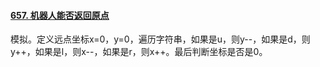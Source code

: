 #### [657. 机器人能否返回原点](https://leetcode.cn/problems/robot-return-to-origin/)

模拟。定义远点坐标x=0，y=0，遍历字符串，如果是u，则y--，如果是d，则y++，如果是l，则x--，如果是r，则x++。最后判断坐标是否是0。